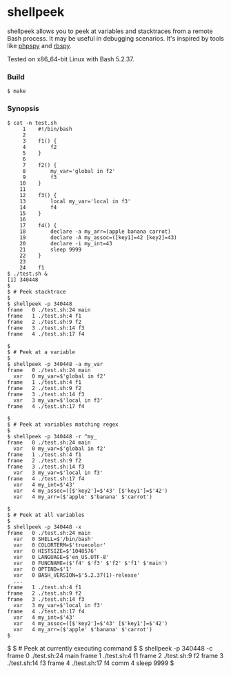 # shellpeek

shellpeek allows you to peek at variables and stacktraces from a remote Bash
process. It may be useful in debugging scenarios. It's inspired by tools like
[phpspy](https://github.com/adsr/phpspy) and [rbspy](https://rbspy.github.io/).

Tested on x86_64-bit Linux with Bash 5.2.37.

### Build

```
$ make
```

### Synopsis

```console
$ cat -n test.sh
     1    #!/bin/bash
     2
     3    f1() {
     4        f2
     5    }
     6
     7    f2() {
     8        my_var='global in f2'
     9        f3
    10    }
    11
    12    f3() {
    13        local my_var='local in f3'
    14        f4
    15    }
    16
    17    f4() {
    18        declare -a my_arr=(apple banana carrot)
    19        declare -A my_assoc=([key1]=42 [key2]=43)
    20        declare -i my_int=43
    21        sleep 9999
    22    }
    23
    24    f1
$ ./test.sh &
[1] 340448
$
$ # Peek stacktrace
$
$ shellpeek -p 340448
frame   0 ./test.sh:24 main
frame   1 ./test.sh:4 f1
frame   2 ./test.sh:9 f2
frame   3 ./test.sh:14 f3
frame   4 ./test.sh:17 f4

$
$ # Peek at a variable
$
$ shellpeek -p 340448 -a my_var
frame   0 ./test.sh:24 main
  var   0 my_var=$'global in f2'
frame   1 ./test.sh:4 f1
frame   2 ./test.sh:9 f2
frame   3 ./test.sh:14 f3
  var   3 my_var=$'local in f3'
frame   4 ./test.sh:17 f4

$
$ # Peek at variables matching regex
$
$ shellpeek -p 340448 -r ^my_
frame   0 ./test.sh:24 main
  var   0 my_var=$'global in f2'
frame   1 ./test.sh:4 f1
frame   2 ./test.sh:9 f2
frame   3 ./test.sh:14 f3
  var   3 my_var=$'local in f3'
frame   4 ./test.sh:17 f4
  var   4 my_int=$'43'
  var   4 my_assoc=([$'key2']=$'43' [$'key1']=$'42')
  var   4 my_arr=($'apple' $'banana' $'carrot')

$
$ # Peek at all variables
$
$ shellpeek -p 340448 -x
frame   0 ./test.sh:24 main
  var   0 SHELL=$'/bin/bash'
  var   0 COLORTERM=$'truecolor'
  var   0 HISTSIZE=$'1048576'
  var   0 LANGUAGE=$'en_US.UTF-8'
  var   0 FUNCNAME=($'f4' $'f3' $'f2' $'f1' $'main')
  var   0 OPTIND=$'1'
  var   0 BASH_VERSION=$'5.2.37(1)-release'
  ...
frame   1 ./test.sh:4 f1
frame   2 ./test.sh:9 f2
frame   3 ./test.sh:14 f3
  var   3 my_var=$'local in f3'
frame   4 ./test.sh:17 f4
  var   4 my_int=$'43'
  var   4 my_assoc=([$'key2']=$'43' [$'key1']=$'42')
  var   4 my_arr=($'apple' $'banana' $'carrot')
$
```

$
$ # Peek at currently executing command
$
$ shellpeek -p 340448 -c
frame   0 ./test.sh:24 main
frame   1 ./test.sh:4 f1
frame   2 ./test.sh:9 f2
frame   3 ./test.sh:14 f3
frame   4 ./test.sh:17 f4
 comm   4 sleep 9999
$
```
